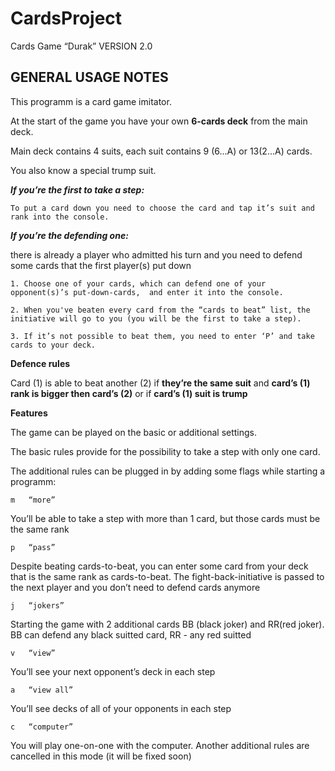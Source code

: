# CardsProject
Cards Game “Durak” VERSION 2.0

GENERAL USAGE NOTES
-----------------------------------------------------
This programm is a card game imitator.

At the start of the game you have your own **6-cards deck** from the main deck.

Main deck contains 4 suits, each suit contains 9 (6...A) or 13(2...A) cards. 

You also know a special trump suit.


***If you’re the first to take a step:***
	
	To put a card down you need to choose the card and tap it’s suit and rank into the console. 

***If you’re the defending one:***

there is already a player who admitted his turn and you need to defend some cards that the first player(s) put down
	
	1. Choose one of your cards, which can defend one of your opponent(s)’s put-down-cards,  and enter it into the console. 

	2. When you've beaten every card from the “cards to beat” list, the initiative will go to you (you will be the first to take a step).  
	
	3. If it’s not possible to beat them, you need to enter ‘P’ and take cards to your deck.
	

**Defence rules**

Card (1) is able to beat another (2) if **they’re the same suit** and **card’s (1) rank is bigger then card’s (2)** or if **card’s (1) suit is trump**

**Features**

The game can be played on the basic or additional settings.

The basic rules provide for the possibility to take a step with only one card.

The additional rules can be plugged in by adding some flags while starting a programm:

	m	“more” 
You’ll be able to take a step with more than 1 card, but those cards must be the same rank

	p	“pass”
Despite beating cards-to-beat, you can enter some card from your deck that is the same rank as cards-to-beat. The fight-back-initiative is passed to the next player and you don’t need to defend cards anymore

	j	“jokers”
Starting the game with 2 additional cards BB (black joker) and RR(red joker). BB can defend any black suitted card, RR - any red suitted

	v	“view”
You’ll see your next opponent’s deck in each step

	a	“view all”
You’ll see decks of all of your opponents in each step

	c	“computer”
You will play one-on-one with the computer. Another additional rules are cancelled in this mode (it will be fixed soon)




